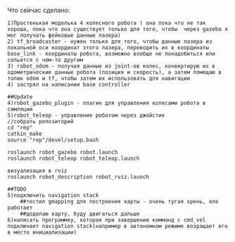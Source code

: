 Что сейчас сделано:

	1)Простенькая моделька 4 колесного робота ( она пока что не так хороша, пока что она существует только для того, чтобы 	через gazebo я мог получать фейковые данные лазера)
	2) tf_broadcaster - нужен только для того, чтобы данные лазера из локальной оси координат этого лазера, переводить их в координаты base_link - координаты робота, возможно вообще не понадобиться или сольется с чем-то другим
	3) robot_odom - получая данные из joint-ов колес, конвертирую их в одометрические данные робота (позиция и скорость), а затем помещаю в топик odom и tf, чтобы затем их использовать для навигации
	4) застрял на написании base controller

	##Update
	4)robot_gazebo_plugin - плагин для управления колесами робота в симляции
	5)robot_teleop - управление роботом через джойстик
	//собрать репозиторий
	cd "rep"
	catkin_make
	source "rep"/devel/setup.bash

	roslaunch robot_gazebo robot.launch 
	roslaunch robot_teleop robot_teleop.launch 

	визуализация в rviz 
	roslaunch robot_description robot_rviz.launch 

	##TODO
	5)подключить navigation stack 
		##тестил gmapping для построения карты - очень тугая хрень, еле работает
		##доделаю карту, буду двигаться дальше
	6)написать программку, которая при завершении комманд с cmd_vel подключает navigation stack(например в автономном режиме возращает его в место инициализации)
